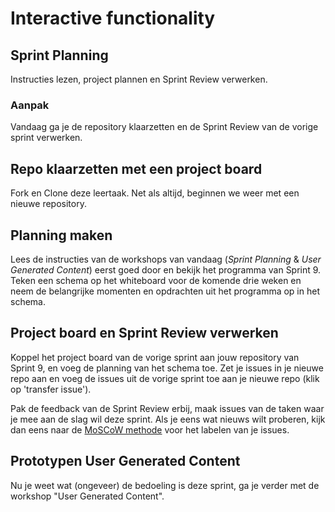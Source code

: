 # Interactive functionality

## Sprint Planning

Instructies lezen, project plannen en Sprint Review verwerken.


### Aanpak 

Vandaag ga je de repository klaarzetten en de Sprint Review van de vorige sprint verwerken.

## Repo klaarzetten met een project board
Fork en Clone deze leertaak. Net als altijd, beginnen we weer met een nieuwe repository.

## Planning maken
Lees de instructies van de workshops van vandaag (_Sprint Planning_ & _User Generated Content_) eerst goed door en bekijk het programma van Sprint 9. Teken een schema op het whiteboard voor de komende drie weken en neem de belangrijke momenten en opdrachten uit het programma op in het schema.

## Project board en Sprint Review verwerken
Koppel het project board van de vorige sprint aan jouw repository van Sprint 9, en voeg de planning van het schema toe. Zet je issues in je nieuwe repo aan en voeg de issues uit de vorige sprint toe aan je nieuwe repo (klik op 'transfer issue').

Pak de feedback van de Sprint Review erbij, maak issues van de taken waar je mee aan de slag wil deze sprint. Als je eens wat nieuws wilt proberen, kijk dan eens naar de [MoSCoW methode](https://en.wikipedia.org/wiki/MoSCoW_method) voor het labelen van je issues.

## Prototypen User Generated Content

Nu je weet wat (ongeveer) de bedoeling is deze sprint, ga je verder met de workshop "User Generated Content".
